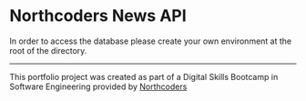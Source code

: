 # Northcoders News API

In order to access the database please create your own environment at the root of the directory. 



--- 

This portfolio project was created as part of a Digital Skills Bootcamp in Software Engineering provided by [Northcoders](https://northcoders.com/)
